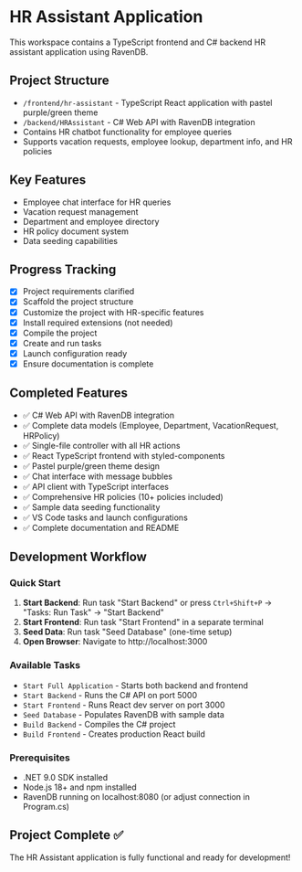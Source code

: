 # HR Assistant Application

This workspace contains a TypeScript frontend and C# backend HR assistant application using RavenDB.

## Project Structure
- `/frontend/hr-assistant` - TypeScript React application with pastel purple/green theme
- `/backend/HRAssistant` - C# Web API with RavenDB integration
- Contains HR chatbot functionality for employee queries
- Supports vacation requests, employee lookup, department info, and HR policies

## Key Features
- Employee chat interface for HR queries
- Vacation request management
- Department and employee directory
- HR policy document system
- Data seeding capabilities

## Progress Tracking
- [x] Project requirements clarified
- [x] Scaffold the project structure
- [x] Customize the project with HR-specific features
- [x] Install required extensions (not needed)
- [x] Compile the project
- [x] Create and run tasks
- [x] Launch configuration ready
- [x] Ensure documentation is complete

## Completed Features
- ✅ C# Web API with RavenDB integration
- ✅ Complete data models (Employee, Department, VacationRequest, HRPolicy)
- ✅ Single-file controller with all HR actions
- ✅ React TypeScript frontend with styled-components
- ✅ Pastel purple/green theme design
- ✅ Chat interface with message bubbles
- ✅ API client with TypeScript interfaces
- ✅ Comprehensive HR policies (10+ policies included)
- ✅ Sample data seeding functionality
- ✅ VS Code tasks and launch configurations
- ✅ Complete documentation and README

## Development Workflow

### Quick Start
1. **Start Backend**: Run task "Start Backend" or press `Ctrl+Shift+P` → "Tasks: Run Task" → "Start Backend"
2. **Start Frontend**: Run task "Start Frontend" in a separate terminal
3. **Seed Data**: Run task "Seed Database" (one-time setup)
4. **Open Browser**: Navigate to http://localhost:3000

### Available Tasks
- `Start Full Application` - Starts both backend and frontend
- `Start Backend` - Runs the C# API on port 5000
- `Start Frontend` - Runs React dev server on port 3000
- `Seed Database` - Populates RavenDB with sample data
- `Build Backend` - Compiles the C# project
- `Build Frontend` - Creates production React build

### Prerequisites
- .NET 9.0 SDK installed
- Node.js 18+ and npm installed  
- RavenDB running on localhost:8080 (or adjust connection in Program.cs)

## Project Complete ✅
The HR Assistant application is fully functional and ready for development!
